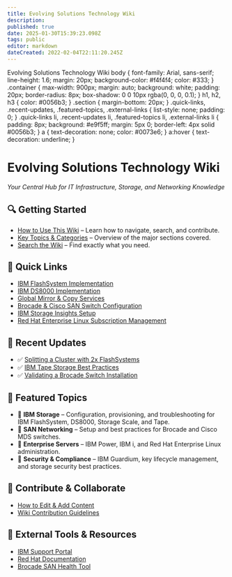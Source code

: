 ```yaml
---
title: Evolving Solutions Technology Wiki
description: 
published: true
date: 2025-01-30T15:39:23.098Z
tags: public
editor: markdown
dateCreated: 2022-02-04T22:11:20.245Z
---
```


  Evolving Solutions Technology Wiki body { font-family: Arial, sans-serif; line-height: 1.6; margin: 20px; background-color: #f4f4f4; color: #333; } .container { max-width: 900px; margin: auto; background: white; padding: 20px; border-radius: 8px; box-shadow: 0 0 10px rgba(0, 0, 0, 0.1); } h1, h2, h3 { color: #0056b3; } .section { margin-bottom: 20px; } .quick-links, .recent-updates, .featured-topics, .external-links { list-style: none; padding: 0; } .quick-links li, .recent-updates li, .featured-topics li, .external-links li { padding: 8px; background: #e9f5ff; margin: 5px 0; border-left: 4px solid #0056b3; } a { text-decoration: none; color: #0073e6; } a:hover { text-decoration: underline; }

# Evolving Solutions Technology Wiki

*Your Central Hub for IT Infrastructure, Storage, and Networking Knowledge*

## 🔍 Getting Started

-   [How to Use This Wiki](#) – Learn how to navigate, search, and contribute.
-   [Key Topics & Categories](#) – Overview of the major sections covered.
-   [Search the Wiki](#) – Find exactly what you need.

## 🚀 Quick Links

-   [IBM FlashSystem Implementation](#)
-   [IBM DS8000 Implementation](#)
-   [Global Mirror & Copy Services](#)
-   [Brocade & Cisco SAN Switch Configuration](#)
-   [IBM Storage Insights Setup](#)
-   [Red Hat Enterprise Linux Subscription Management](#)

## 📢 Recent Updates

-   ✅ [Splitting a Cluster with 2x FlashSystems](#)
-   ✅ [IBM Tape Storage Best Practices](#)
-   ✅ [Validating a Brocade Switch Installation](#)

## 📖 Featured Topics

-   🔹 **IBM Storage** – Configuration, provisioning, and troubleshooting for IBM FlashSystem, DS8000, Storage Scale, and Tape.
-   🔹 **SAN Networking** – Setup and best practices for Brocade and Cisco MDS switches.
-   🔹 **Enterprise Servers** – IBM Power, IBM i, and Red Hat Enterprise Linux administration.
-   🔹 **Security & Compliance** – IBM Guardium, key lifecycle management, and storage security best practices.

## 🤝 Contribute & Collaborate

-   [How to Edit & Add Content](#)
-   [Wiki Contribution Guidelines](#)

## 🔗 External Tools & Resources

-   [IBM Support Portal](#)
-   [Red Hat Documentation](#)
-   [Brocade SAN Health Tool](#)